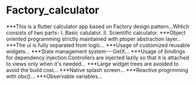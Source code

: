 # Factory_calculator

***This is a flutter calculator app based on Factory design pattern...WHich consists of two parts-
I. Basic calulator.
II. Scientific calculator.
***Object oriented programming strictly maintained with ptoper abstraction layer..
***The ui is fully separated from logic...
***Usage of customized reusable widgets...
***State management system---GetX...
***Usage of bindings for dependency injection.Controllers are injected lazily so that
it is attached to views only when it's needed...
***Large widget trees are avoided to avoid the build cost...
***Native splash screen...
***Reactive progrmming with obx()...
***Observable variables...



